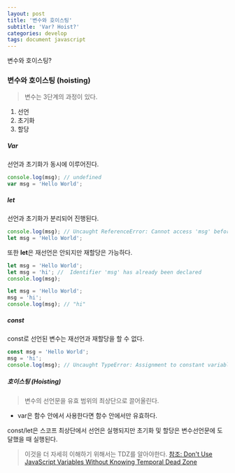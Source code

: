 ```yaml
---
layout: post
title: '변수와 호이스팅'
subtitle: 'Var? Hoist?'
categories: develop
tags: document javascript
---
```


변수와 호이스팅?

### 변수와 호이스팅 (hoisting)

> 변수는 3단계의 과정이 있다.

1. 선언
2. 초기화
3. 할당

##### Var

선언과 초기화가 동시에 이루어진다.

```js
console.log(msg); // undefined
var msg = 'Hello World';
```

##### let

선언과 초기화가 분리되어 진행된다.

```js
console.log(msg); // Uncaught ReferenceError: Cannot access 'msg' before initialization
let msg = 'Hello World';
```

또한 **let**은 재선언은 안되지만 재할당은 가능하다.

```js
let msg = 'Hello World';
let msg = 'hi'; //  Identifier 'msg' has already been declared
console.log(msg);
```

```js
let msg = 'Hello World';
msg = 'hi';
console.log(msg); // "hi"
```

##### const

const로 선언된 변수는 재선언과 재할당을 할 수 없다.

```js
const msg = 'Hello World';
msg = 'hi';
console.log(msg); // Uncaught TypeError: Assignment to constant variable.
```

##### 호이스팅 (Hoisting)

> 변수의 선언문을 유효 범위의 최상단으로 끌어올린다.

- var은 함수 안에서 사용한다면 함수 안에서만 유효하다.

const/let은 스코프 최상단에서 선언은 실행되지만 초기화 및 할당은 변수선언문에 도달했을 때 실행된다.

> 이것을 더 자세히 이해하기 위해서는 TDZ를 알아야한다.
> [참조: Don't Use JavaScript Variables Without Knowing Temporal Dead Zone](https://dmitripavlutin.com/javascript-variables-and-temporal-dead-zone/)
